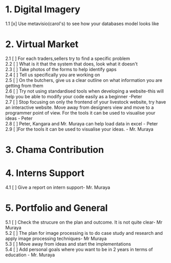 # 1. Digital Imagery

1.1 [x] Use metavisio(carol's) to see how your databases model looks like

# 2. Virtual Market

2.1 [ ] For each traders,sellers try to find a specific problem  
2.2 [ ] What is it that the system that does, look what it doesn't  
2.3 [ ] Take photos of the forms to help identify gaps  
2.4 [ ] Tell us specifically you are working on  
2.5 [ ] On the butchers, give us a clear outline on what information you are getting from them  
2.6 [ ] Try not using standardised tools when developing a website-this will help you be able to modify your code easily as a beginner -Peter  
2.7 [ ] Stop focusing on only the frontend of your livestock website, try have an interactive website. Move away from designers view and move to a programmer point of view. For the tools it can be used to visualise your ideas - Peter  
2.8 [ ] Peter, Kangara and Mr. Muraya can help load data in excel - Peter  
2.9 [ ]For the tools it can be used to visualise your ideas. - Mr. Muraya  

# 3. Chama Contribution

# 4. Interns Support

4.1 [ ] Give a report on intern support- Mr. Muraya

# 5. Portfolio and General

5.1 [ ] Check the strucure on the plan and outcome. It is not quite clear- Mr Muraya  
5.2 [ ] The plan for image processing is to do case study and research and apply image processing techniques- Mr Muraya  
5.3 [ ] Move away from ideas and start the implementations  
5.4 [ ] Add personal goals where you want to be in 2 years in terms of education - Mr. Muraya  
